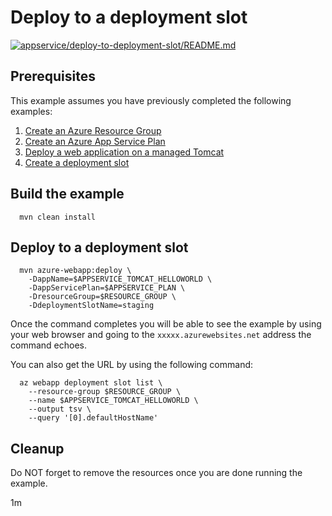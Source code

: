 
# Deploy to a deployment slot

[![appservice/deploy-to-deployment-slot/README.md](https://github.com/Azure-Samples/java-on-azure-examples/actions/workflows/appservice_deploy-to-deployment-slot_README_md.yml/badge.svg)](https://github.com/Azure-Samples/java-on-azure-examples/actions/workflows/appservice_deploy-to-deployment-slot_README_md.yml)

## Prerequisites

<!-- workflow.run()

  if [[ -z $REGION ]]; then
    export REGION=westus
  fi

  -->
<!-- workflow.cron(0 5 * * 4) -->
<!-- workflow.include(../create-deployment-slot/README.md) -->

This example assumes you have previously completed the following examples:

1. [Create an Azure Resource Group](../../group/create/README.md)
1. [Create an Azure App Service Plan](../create-plan/README.md)
1. [Deploy a web application on a managed Tomcat](../tomcat-helloworld/README.md)
1. [Create a deployment slot](../create-deployment-slot/README.md)

## Build the example

<!-- workflow.run() 

  cd appservice/deploy-to-deployment-slot

  -->

````shell
  mvn clean install
````

## Deploy to a deployment slot

````shell
  mvn azure-webapp:deploy \
    -DappName=$APPSERVICE_TOMCAT_HELLOWORLD \
    -DappServicePlan=$APPSERVICE_PLAN \
    -DresourceGroup=$RESOURCE_GROUP \
    -DdeploymentSlotName=staging
````

<!-- workflow.run()

  sleep 60
  cd ../..

  -->

<!-- workflow.directOnly() 

  export RESULT=$(az webapp deployment slot list --resource-group $RESOURCE_GROUP --name $APPSERVICE_TOMCAT_HELLOWORLD --output tsv --query '[0].state')
  if [[ "$RESULT" != Running ]]; then
    echo 'Deployment slot is NOT running'
    az group delete --name $RESOURCE_GROUP --yes || true
    exit 1
  fi
  sleep 60
  export URL=https://$(az webapp deployment slot list --resource-group $RESOURCE_GROUP --name $APPSERVICE_TOMCAT_HELLOWORLD --output tsv --query '[0].defaultHostName')
  export RESULT=$(curl $URL)
  az group delete --name $RESOURCE_GROUP --yes || true
  if [[ "$RESULT" != *"Hello Staging"* ]]; then
    echo "Response did not contain 'Hello Staging'"
    exit 1
  fi

  -->

Once the command completes you will be able to see the example by using your web
browser and going to the `xxxxx.azurewebsites.net` address the command echoes.

You can also get the URL by using the following command:

```text
  az webapp deployment slot list \
    --resource-group $RESOURCE_GROUP \
    --name $APPSERVICE_TOMCAT_HELLOWORLD \
    --output tsv \
    --query '[0].defaultHostName'
```

## Cleanup

Do NOT forget to remove the resources once you are done running the example.

1m
